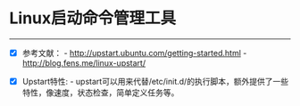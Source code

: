 # Linux启动命令管理工具
---
- [x] 参考文献：
       - http://upstart.ubuntu.com/getting-started.html
       - http://blog.fens.me/linux-upstart/
       
       
- [x] Upstart特性:
       - upstart可以用来代替/etc/init.d/的执行脚本，额外提供了一些特性，像速度，状态检查，简单定义任务等。
       
         

